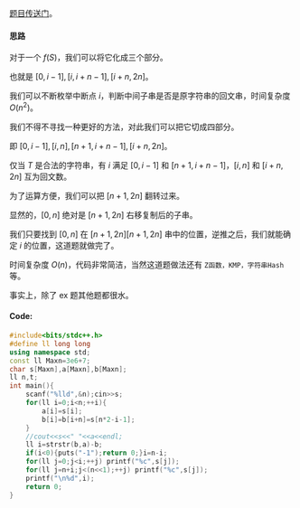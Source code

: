 [题目传送门](https://atcoder.jp/contests/abc284/tasks/abc284_f)。

#### 思路

对于一个 $f(S)$，我们可以将它化成三个部分。

也就是 $[0,i-1],[i,i+n-1],[i+n,2n]$。

我们可以不断枚举中断点 $i$，判断中间子串是否是原字符串的回文串，时间复杂度 $O(n^2)$。

我们不得不寻找一种更好的方法，对此我们可以把它切成四部分。

即 $[0,i-1],[i,n],[n+1,i+n-1],[i+n,2n]$。

仅当 $T$ 是合法的字符串，有 $i$ 满足 $[0,i-1]$ 和 $[n+1,i+n-1]$，$[i,n]$ 和 $[i+n,2n]$ 互为回文数。

为了运算方便，我们可以把 $[n+1,2n]$ 翻转过来。

显然的，$[0,n]$ 绝对是 $[n+1,2n]$ 右移复制后的子串。

我们只要找到 $[0,n]$ 在 $[n+1,2n][n+1,2n]$ 串中的位置，逆推之后，我们就能确定 $i$ 的位置，这道题就做完了。

时间复杂度 $O(n)$，代码非常简洁，当然这道题做法还有 `Z函数，KMP，字符串Hash` 等。

事实上，除了 ex 题其他题都很水。

#### Code:

```cpp
#include<bits/stdc++.h>
#define ll long long
using namespace std;
const ll Maxn=3e6+7;
char s[Maxn],a[Maxn],b[Maxn]; 
ll n,t;
int main(){
	scanf("%lld",&n);cin>>s;
	for(ll i=0;i<n;++i){
		a[i]=s[i];
		b[i]=b[i+n]=s[n*2-i-1];
	}
	//cout<<s<<" "<<a<<endl;
	ll i=strstr(b,a)-b;
	if(i<0){puts("-1");return 0;}i=n-i;
	for(ll j=0;j<i;++j) printf("%c",s[j]);
	for(ll j=n+i;j<(n<<1);++j) printf("%c",s[j]);
	printf("\n%d",i);
	return 0;
}
```
